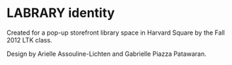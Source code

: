 LABRARY identity
================
Created for a pop-up storefront library space in Harvard Square by the Fall 2012 LTK
 class.
 
Design by Arielle Assouline-Lichten and Gabrielle Piazza Patawaran.